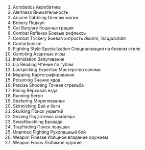 1. Acrobatics Акробатика
2. Alertness Внимательность
3. Arcane Dabbling Основы магии
4. Bribery Подкуп
5. Cat Burglary Кошачья грация
6. Combat Reflexes Боевые рефлексы
7. Combat Trickery Боевая хитрость *disarm, incapacitate*
8. Contortionism
9. Fighting Style Specialization Специализация на боевом стиле
10. Gambling Азартные игры
11. Intimidation Запугивание
12. Lip Reading Чтение по губам
13. Lockpicking Expertise Мастерство взлома
14. Mapping Картографирование
15. Poisoning Знание ядов
16. Precise Shooting Точная стрельба
17. Riding Верховая езда
18. Running Бегун
19. Seafaring Мореплаванье
20. Skirmishing Бей и беги
21. Skulking Поиск укрытий
22. Sniping Подготовка снайпера
23. Swashbuckling Бравада
24. Trapfinding Поиск ловушек
25. Unarmed Fighting Рукопашный бой
26. Weapon Finesse Изящное владение оружием
27. Weapon Focus Любимое оружие
